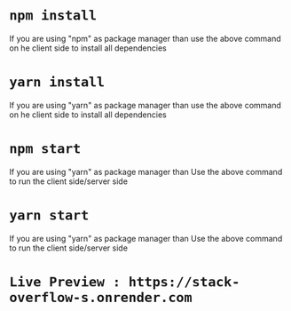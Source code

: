 # `npm install`

If you are using "npm" as package manager than use the above command on he client side to install all dependencies

# `yarn install`

If you are using "yarn" as package manager than use the above command on he client side to install all dependencies

# `npm start`

If you are using "yarn" as package manager than Use the above command to run the client side/server side

# `yarn start`

If you are using "yarn" as package manager than Use the above command to run the client side/server side

# `Live Preview : https://stack-overflow-s.onrender.com`
